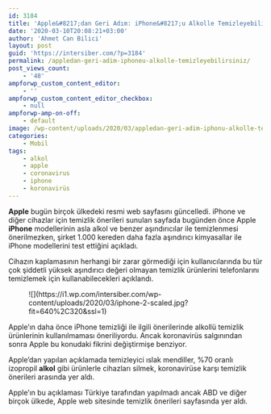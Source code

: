 ```yaml
---
id: 3184
title: 'Apple&#8217;dan Geri Adım: iPhone&#8217;u Alkolle Temizleyebilirsiniz'
date: '2020-03-10T20:08:21+03:00'
author: 'Ahmet Can Bilici'
layout: post
guid: 'https://intersiber.com/?p=3184'
permalink: /appledan-geri-adim-iphoneu-alkolle-temizleyebilirsiniz/
post_views_count:
    - '48'
ampforwp_custom_content_editor:
    - ''
ampforwp_custom_content_editor_checkbox:
    - null
ampforwp-amp-on-off:
    - default
image: /wp-content/uploads/2020/03/appledan-geri-adim-iphonu-alkolle-temizleyebilirsiniz.jpg
categories:
    - Mobil
tags:
    - alkol
    - apple
    - coronavirus
    - iphone
    - koronavirüs
---
```


**Apple** bugün birçok ülkedeki resmi web sayfasını güncelledi. iPhone ve diğer cihazlar için temizlik önerileri sunulan sayfada bugünden önce Apple **iPhone** modellerinin asla alkol ve benzer aşındırıcılar ile temizlenmesi önerilmezken, şirket 1.000 kereden daha fazla aşındırıcı kimyasallar ile iPhone modellerini test ettiğini açıkladı.

Cihazın kaplamasının herhangi bir zarar görmediği için kullanıcılarında bu tür çok şiddetli yüksek aşındırıcı değeri olmayan temizlik ürünlerini telefonlarını temizlemek için kullanabilecekleri açıklandı.

<figure class="wp-block-image size-large">![](https://i1.wp.com/intersiber.com/wp-content/uploads/2020/03/iphone-2-scaled.jpg?fit=640%2C320&ssl=1)</figure>Apple’ın daha önce iPhone temizliği ile ilgili önerilerinde alkollü temizlik ürünlerinin kullanılmaması öneriliyordu. Ancak koronavirüs salgınından sonra Apple bu konudaki fikrini değiştirmişe benziyor.

Apple’dan yapılan açıklamada temizleyici ıslak mendiller, %70 oranlı izopropil **alkol** gibi ürünlerle cihazları silmek, koronavirüse karşı temizlik önerileri arasında yer aldı.

Apple’ın bu açıklaması Türkiye tarafından yapılmadı ancak ABD ve diğer birçok ülkede, Apple web sitesinde temizlik önerileri sayfasında yer aldı.